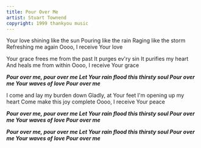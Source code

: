 ```yaml
---
title: Pour Over Me
artist: Stuart Townend
copyright: 1999 thankyou music
---
```

Your love shining like the sun
Pouring like the rain
Raging like the storm
Refreshing me again
Oooo, I receive Your love

Your grace frees me from the past
It purges ev'ry sin
It purifies my heart
And heals me from within
Oooo, I receive Your grace

 ***Pour over me, pour over me
   Let Your rain flood this thirsty soul
   Pour over me Your waves of love
   Pour over me***

I come and lay my burden down
Gladly, at Your feet
I'm opening up my heart
Come make this joy complete
Oooo, I receive Your peace

 ***Pour over me, pour over me
   Let Your rain flood this thirsty soul
   Pour over me Your waves of love
   Pour over me***

 ***Pour over me, pour over me
   Let Your rain flood this thirsty soul
   Pour over me Your waves of love
   Pour over me***